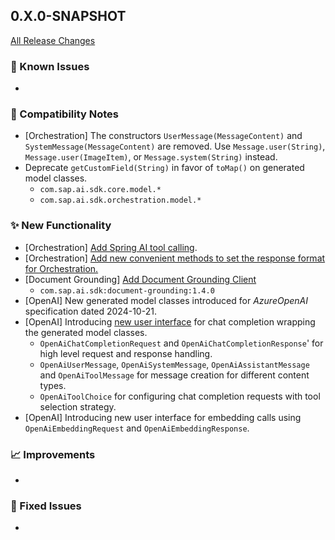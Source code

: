 ## 0.X.0-SNAPSHOT

[All Release Changes](https://github.com/SAP/ai-sdk-java/releases/)

### 🚧 Known Issues

-

### 🔧 Compatibility Notes

- [Orchestration] The constructors `UserMessage(MessageContent)` and `SystemMessage(MessageContent)` are removed. Use `Message.user(String)`, `Message.user(ImageItem)`, or `Message.system(String)` instead.
- Deprecate `getCustomField(String)` in favor of `toMap()` on generated model classes.
    - `com.sap.ai.sdk.core.model.*`
    - `com.sap.ai.sdk.orchestration.model.*`

### ✨ New Functionality

- [Orchestration] [Add Spring AI tool calling](../guides/SPRING_AI_INTEGRATION.md#tool-calling).
- [Orchestration] [Add new convenient methods to set the response format for Orchestration.](https://github.com/SAP/ai-sdk-java/tree/main/docs/guides/ORCHESTRATION_CHAT_COMPLETION.md#set-a-response-format)
- [Document Grounding] [Add Document Grounding Client](https://github.com/SAP/ai-sdk-java/tree/main/docs/guides/GROUNDING.md)
    - `com.sap.ai.sdk:document-grounding:1.4.0`
- [OpenAI] New generated model classes introduced for _AzureOpenAI_ specification dated 2024-10-21.
- [OpenAI] Introducing [new user interface](https://github.com/SAP/ai-sdk-java/tree/main/docs/guides/OPENAI_CHAT_COMPLETION.md/#new-user-interface-v140) for chat completion wrapping the generated model classes.
    - `OpenAiChatCompletionRequest` and `OpenAiChatCompletionResponse`' for high level request and response handling.
    - `OpenAiUserMessage`, `OpenAiSystemMessage`, `OpenAiAssistantMessage` and `OpenAiToolMessage` for message creation for different content types.
    - `OpenAiToolChoice` for configuring chat completion requests with tool selection strategy.
- [OpenAI] Introducing new user interface for embedding calls using `OpenAiEmbeddingRequest` and `OpenAiEmbeddingResponse`.

### 📈 Improvements

-

### 🐛 Fixed Issues

- 
